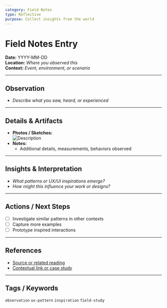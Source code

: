 ```yaml
---
category: Field Notes
type: Reflective
purpose: Collect insights from the world
---
```


# Field Notes Entry

**Date:** YYYY-MM-DD  
**Location:** _Where you observed this_  
**Context:** _Event, environment, or scenario_

---

## Observation
- _Describe what you saw, heard, or experienced_

---

## Details & Artifacts
- **Photos / Sketches:**  
  ![Description](path/to/image.jpg)  
- **Notes:**  
  - Additional details, measurements, behaviors observed

---

## Insights & Interpretation
- _What patterns or UX/UI inspirations emerge?_
- _How might this influence your work or designs?_

---

## Actions / Next Steps
- [ ] Investigate similar patterns in other contexts  
- [ ] Capture more examples  
- [ ] Prototype inspired interactions

---

## References
- [Source or related reading](https://…)  
- [Contextual link or case study](https://…)

---

## Tags / Keywords
`observation` `ux-pattern` `inspiration` `field-study`
